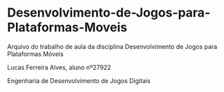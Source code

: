 # Desenvolvimento-de-Jogos-para-Plataformas-Moveis
Arquivo do trabalho de aula da disciplina Desenvolvimento de Jogos para Plataformas Móveis

Lucas Ferreira Alves, aluno nº27922

Engenharia de Desenvolvimento de Jogos Digitais
